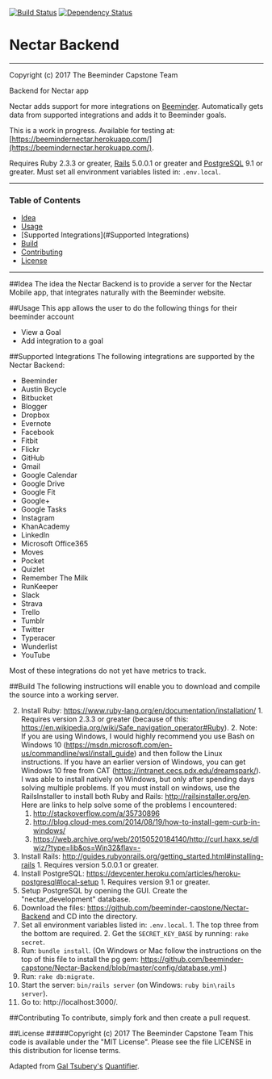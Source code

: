 [![Build Status](https://travis-ci.org/beeminder-capstone/Nectar-Backend.svg?branch=master)](https://travis-ci.org/beeminder-capstone/Nectar-Backend)
[![Dependency Status](https://www.versioneye.com/user/projects/58acea064ca76f0047de1862/badge.svg?style=flat)](https://www.versioneye.com/user/projects/58acea064ca76f0047de1862)

# Nectar Backend
---
Copyright (c) 2017 The Beeminder Capstone Team

Backend for Nectar app

Nectar adds support for more integrations on [Beeminder](https://www.beeminder.com/). Automatically gets data from supported integrations and adds it to Beeminder goals.

This is a work in progress. Available for testing at: [https://beemindernectar.herokuapp.com/](https://beemindernectar.herokuapp.com/).

Requires Ruby 2.3.3 or greater, [Rails](http://guides.rubyonrails.org/getting_started.html) 5.0.0.1 or greater and [PostgreSQL](https://devcenter.heroku.com/articles/heroku-postgresql#local-setup) 9.1 or greater. Must set all environment variables listed in: `.env.local`.


---

### Table of Contents
 - [Idea](#Idea)
 - [Usage](#usage)
 - [Supported Integrations](#Supported Integrations)
 - [Build](#build)
 - [Contributing](#contributing)
 - [License](#license)
 
---


##Idea
The idea the Nectar Backend is to provide a server for the Nectar Mobile app, that integrates naturally with the Beeminder website.

##Usage
This app allows the user to do the following things for their beeminder account

 * View a Goal
 * Add integration to a goal
 

##Supported Integrations
The following integrations are supported by the Nectar Backend:

* Beeminder
* Austin Bcycle
* Bitbucket
* Blogger
* Dropbox
* Evernote
* Facebook
* Fitbit
* Flickr
* GitHub
* Gmail
* Google Calendar
* Google Drive
* Google Fit
* Google+
* Google Tasks
* Instagram
* KhanAcademy
* LinkedIn
* Microsoft Office365
* Moves
* Pocket
* Quizlet
* Remember The Milk
* RunKeeper
* Slack
* Strava
* Trello
* Tumblr
* Twitter
* Typeracer
* Wunderlist
* YouTube

Most of these integrations do not yet have metrics to track.


##Build
The following instructions will enable you to download and compile the source into a working server.


2.    Install Ruby: https://www.ruby-lang.org/en/documentation/installation/
    1.    Requires version 2.3.3 or greater (because of this: https://en.wikipedia.org/wiki/Safe_navigation_operator#Ruby).
    2.    Note: If you are using Windows, I would highly recommend you use Bash on Windows 10 (https://msdn.microsoft.com/en-us/commandline/wsl/install_guide) and then follow the Linux instructions. If you have an earlier version of Windows, you can get Windows 10 free from CAT (https://intranet.cecs.pdx.edu/dreamspark/). I was able to install natively on Windows, but only after spending days solving multiple problems. If you must install on windows, use the RailsInstaller to install both Ruby and Rails: http://railsinstaller.org/en. Here are links to help solve some of the problems I encountered:
        1.    http://stackoverflow.com/a/35730896
        2.    http://blog.cloud-mes.com/2014/08/19/how-to-install-gem-curb-in-windows/
        3.    https://web.archive.org/web/20150520184140/http://curl.haxx.se/dlwiz/?type=lib&os=Win32&flav=-
3.    Install Rails: http://guides.rubyonrails.org/getting_started.html#installing-rails
    1.    Requires version 5.0.0.1 or greater.
4.    Install PostgreSQL: https://devcenter.heroku.com/articles/heroku-postgresql#local-setup
    1.    Requires version 9.1 or greater.
5.    Setup PostgreSQL by opening the GUI. Create the "nectar_development" database.
6.    Download the files: https://github.com/beeminder-capstone/Nectar-Backend and CD into the directory.
7.    Set all environment variables listed in: `.env.local`.
    1.    The top three from the bottom are required.
    2.    Get the `SECRET_KEY_BASE` by running: `rake secret`.
8.    Run: `bundle install`. (On Windows or Mac follow the instructions on the top of this file to install the pg gem: https://github.com/beeminder-capstone/Nectar-Backend/blob/master/config/database.yml.)
9.    Run: `rake db:migrate`.
10.    Start the server: `bin/rails server` (on Windows: `ruby bin\rails server`).
11.    Go to: http://localhost:3000/.





##Contributing
To contribute, simply fork and then create a pull request. 

##License
#####Copyright (c) 2017 The Beeminder Capstone Team
This code is available under the "MIT License".
Please see the file LICENSE in this distribution for license terms.

Adapted from [Gal Tsubery's](https://github.com/tsubery/) [Quantifier](https://github.com/tsubery/quantifier/).
